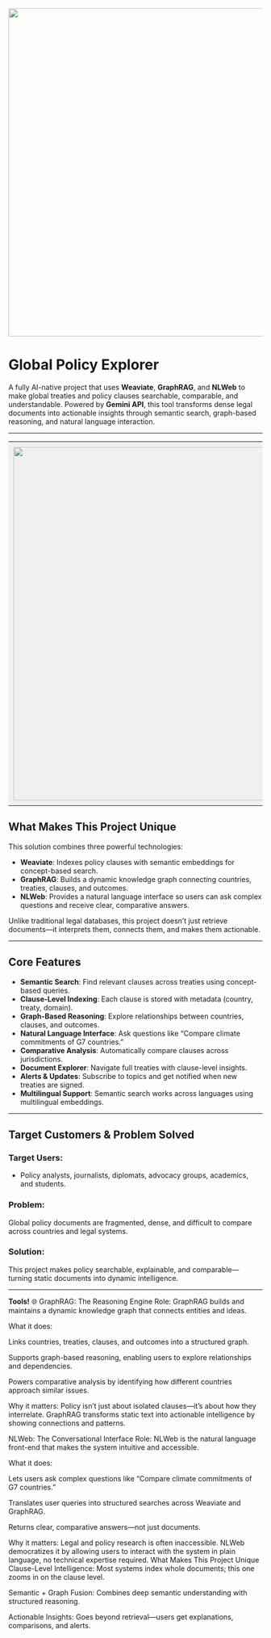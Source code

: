
<img src="https://www.durham.ac.uk/media/durham-university/research-/research-institutes/global-policy-institute/69596.jpg" width="650" />



#  Global Policy Explorer

A fully AI-native project that uses **Weaviate**, **GraphRAG**, and **NLWeb** to make global treaties and policy clauses searchable, comparable, and understandable. Powered by **Gemini API**, this tool transforms dense legal documents into actionable insights through semantic search, graph-based reasoning, and natural language interaction.

---



<table>
  <tr>
    <td align="center" style="background-color:#f0f0f0; padding:10px;">
      <img src="https://github.com/user-attachments/assets/bac39b60-11b5-47f6-8e2f-2b011d2ed2f2" width="700"/>
    </td>
  </tr>
</table>



##  What Makes This Project Unique

This solution combines three powerful technologies:

- **Weaviate**: Indexes policy clauses with semantic embeddings for concept-based search.
- **GraphRAG**: Builds a dynamic knowledge graph connecting countries, treaties, clauses, and outcomes.
- **NLWeb**: Provides a natural language interface so users can ask complex questions and receive clear, comparative answers.

Unlike traditional legal databases, this project doesn’t just retrieve documents—it interprets them, connects them, and makes them actionable.

---

##  Core Features

-  **Semantic Search**: Find relevant clauses across treaties using concept-based queries.
-  **Clause-Level Indexing**: Each clause is stored with metadata (country, treaty, domain).
-  **Graph-Based Reasoning**: Explore relationships between countries, clauses, and outcomes.
-  **Natural Language Interface**: Ask questions like “Compare climate commitments of G7 countries.”
-  **Comparative Analysis**: Automatically compare clauses across jurisdictions.
-  **Document Explorer**: Navigate full treaties with clause-level insights.
-  **Alerts & Updates**: Subscribe to topics and get notified when new treaties are signed.
-  **Multilingual Support**: Semantic search works across languages using multilingual embeddings.

---

##  Target Customers & Problem Solved

### Target Users:
- Policy analysts, journalists, diplomats, advocacy groups, academics, and students.

### Problem:
Global policy documents are fragmented, dense, and difficult to compare across countries and legal systems.

### Solution:
This project makes policy searchable, explainable, and comparable—turning static documents into dynamic intelligence.

---

**Tools!**
🌐 GraphRAG: The Reasoning Engine
Role: GraphRAG builds and maintains a dynamic knowledge graph that connects entities and ideas.

What it does:

Links countries, treaties, clauses, and outcomes into a structured graph.

Supports graph-based reasoning, enabling users to explore relationships and dependencies.

Powers comparative analysis by identifying how different countries approach similar issues.

Why it matters: Policy isn’t just about isolated clauses—it’s about how they interrelate. GraphRAG transforms static text into actionable intelligence by showing connections and patterns.

NLWeb: The Conversational Interface
Role: NLWeb is the natural language front-end that makes the system intuitive and accessible.

What it does:

Lets users ask complex questions like “Compare climate commitments of G7 countries.”

Translates user queries into structured searches across Weaviate and GraphRAG.

Returns clear, comparative answers—not just documents.

Why it matters: Legal and policy research is often inaccessible. NLWeb democratizes it by allowing users to interact with the system in plain language, no technical expertise required.
What Makes This Project Unique
Clause-Level Intelligence: Most systems index whole documents; this one zooms in on the clause level.

Semantic + Graph Fusion: Combines deep semantic understanding with structured reasoning.

Actionable Insights: Goes beyond retrieval—users get explanations, comparisons, and alerts.

